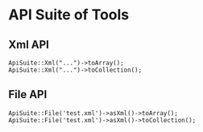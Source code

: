 # API Suite of Tools

## Xml API

    ApiSuite::Xml("...")->toArray();
    ApiSuite::Xml("...")->toCollection();
    
## File API
    
    ApiSuite::File('test.xml')->asXml()->toArray();
    ApiSuite::File('test.xml')->asXml()->toCollection();
